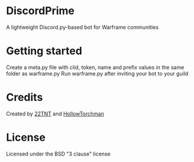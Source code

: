 # DiscordPrime
A lightweight Discord.py-based bot for Warframe communities

# Getting started
Create a meta.py file with clid, token, name and prefix values in the same folder as warframe.py
Run warframe.py after inviting your bot to your guild

# Credits
Created by [22TNT](github.com/22TNT) and [HollowTorchman](github.com/HollowTorchman)

# License
Licensed under the BSD "3 clause" license
